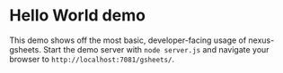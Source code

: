 # Hello World demo
This demo shows off the most basic, developer-facing usage of nexus-gsheets.
Start the demo server with `node server.js` and navigate your browser to `http://localhost:7081/gsheets/`.
